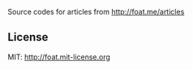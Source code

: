 Source codes for articles from http://foat.me/articles

## License
MIT: http://foat.mit-license.org
